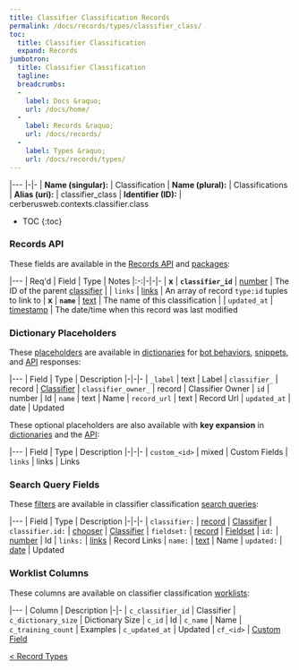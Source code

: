 ```yaml
---
title: Classifier Classification Records
permalink: /docs/records/types/classifier_class/
toc:
  title: Classifier Classification
  expand: Records
jumbotron:
  title: Classifier Classification
  tagline: 
  breadcrumbs:
  -
    label: Docs &raquo;
    url: /docs/home/
  -
    label: Records &raquo;
    url: /docs/records/
  -
    label: Types &raquo;
    url: /docs/records/types/
---
```


|---
|-|-
| **Name (singular):** | Classification
| **Name (plural):** | Classifications
| **Alias (uri):** | classifier_class
| **Identifier (ID):** | cerberusweb.contexts.classifier.class

* TOC
{:toc}

### Records API

These fields are available in the [Records API](/docs/api/endpoints/records/) and [packages](/docs/packages/):

|---
| Req'd | Field | Type | Notes
|:-:|-|-|-
| **x** | **`classifier_id`** | [number](/docs/records/fields/types/number/) | The ID of the parent [classifier](/docs/records/types/classifier/) 
|   | `links` | [links](/docs/records/fields/types/links/) | An array of record `type:id` tuples to link to 
| **x** | **`name`** | [text](/docs/records/fields/types/text/) | The name of this classification 
|   | `updated_at` | [timestamp](/docs/records/fields/types/timestamp/) | The date/time when this record was last modified 

### Dictionary Placeholders

These [placeholders](/docs/bots/scripting/placeholders/) are available in [dictionaries](/docs/bots/behaviors/dictionaries/) for [bot behaviors](/docs/bots/behaviors/), [snippets](/docs/snippets/), and [API](/docs/api/) responses:

|---
| Field | Type | Description
|-|-|-
| `_label` | text | Label
| `classifier_` | record | [Classifier](/docs/records/types/classifier/)
| `classifier_owner_` | record | Classifier Owner
| `id` | number | Id
| `name` | text | Name
| `record_url` | text | Record Url
| `updated_at` | date | Updated

These optional placeholders are also available with **key expansion** in [dictionaries](/docs/bots/behaviors/dictionaries/#key-expansion) and the [API](/docs/api/responses/#expanding-keys-in-api-requests):

|---
| Field | Type | Description
|-|-|-
| `custom_<id>` | mixed | Custom Fields
| `links` | links | Links
	
### Search Query Fields

These [filters](/docs/search/filters/) are available in classifier classification [search queries](/docs/search/):

|---
| Field | Type | Description
|-|-|-
| `classifier:` | [record](/docs/search/deep-search/) | [Classifier](/docs/records/types/classifier/)
| `classifier.id:` | [chooser](/docs/search/filters/choosers/) | [Classifier](/docs/records/types/classifier/)
| `fieldset:` | [record](/docs/search/deep-search/) | [Fieldset](/docs/records/types/custom_fieldset/)
| `id:` | [number](/docs/search/filters/numbers/) | Id
| `links:` | [links](/docs/search/filters/links/) | Record Links
| `name:` | [text](/docs/search/filters/text/) | Name
| `updated:` | [date](/docs/search/filters/dates/) | Updated
	
### Worklist Columns

These columns are available on classifier classification [worklists](/docs/worklists/):

|---
| Column | Description
|-|-
| `c_classifier_id` | Classifier
| `c_dictionary_size` | Dictionary Size
| `c_id` | Id
| `c_name` | Name
| `c_training_count` | Examples
| `c_updated_at` | Updated
| `cf_<id>` | [Custom Field](/docs/records/types/custom_field/)

<div class="section-nav">
	<div class="left">
		<a href="/docs/records/types/" class="prev">&lt; Record Types</a>
	</div>
	<div class="right align-right">
	</div>
</div>
<div class="clear"></div>